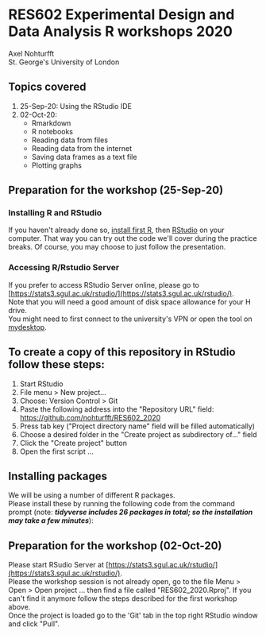 # RES602 Experimental Design and Data Analysis R workshops 2020
Axel Nohturfft  
St. George's University of London  

## Topics covered  

1. 25-Sep-20: Using the RStudio IDE  
2. 02-Oct-20:  
   * Rmarkdown  
   * R notebooks  
   * Reading data from files  
   * Reading data from the internet  
   * Saving data frames as a text file  
   * Plotting graphs  


## Preparation for the workshop (25-Sep-20)  

### Installing R and RStudio  

If you haven't already done so, [install first R](https://www.r-project.org/), then [RStudio](https://rstudio.com/products/rstudio/download/) on your computer. That way you can try out the code we'll cover during the practice breaks. Of course, you may choose to just follow the presentation.  

### Accessing R/Rstudio Server  

If you prefer to access RStudio Server online, please go to [https://stats3.sgul.ac.uk/rstudio/](https://stats3.sgul.ac.uk/rstudio/).  
Note that you will need a good amount of disk space allowance for your H drive.  
You might need to first connect to the university's VPN or open the tool on [mydesktop](mydesktop.sgul.ac.uk).  


## To create a copy of this repository in RStudio follow these steps:  

1. Start RStudio  
2. File menu > New project...  
3. Choose: Version Control > Git  
4. Paste the following address into the "Repository URL" field: https://github.com/nohturfft/RES602_2020    
5. Press tab key ("Project directory name" field will be filled automatically)  
6. Choose a desired folder in the "Create project as subdirectory of..." field  
7. Click the "Create project" button  
8. Open the first script ...

## Installing packages  

We will be using a number of different R packages.  
Please install these by running the following code from the command prompt (note: _**tidyverse includes 26 packages in total; so the installation may take a few minutes**_):  

## Preparation for the workshop (02-Oct-20)  

Please start RSudio Server at [https://stats3.sgul.ac.uk/rstudio/](https://stats3.sgul.ac.uk/rstudio/).  
Please the workshop session is not already open, go to the file Menu > Open > Open project ... then find a file called "RES602_2020.Rproj". If you can't find it anymore follow the steps described for the first workshop above.  
Once the project is loaded go to the 'Git' tab in the top right RStudio window and click "Pull".  

